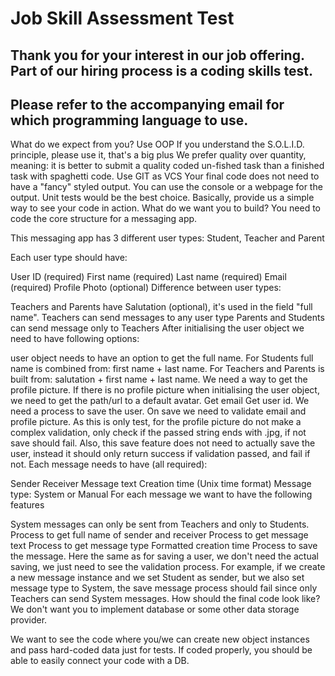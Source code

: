 # Job Skill Assessment Test
## Thank you for your interest in our job offering. Part of our hiring process is a coding skills test.

## Please refer to the accompanying email for which programming language to use.

What do we expect from you?
Use OOP
If you understand the S.O.L.I.D. principle, please use it, that's a big plus
We prefer quality over quantity, meaning: it is better to submit a quality coded un-fished task than a finished task with spaghetti code.
Use GIT as VCS
Your final code does not need to have a "fancy" styled output. You can use the console or a webpage for the output. Unit tests would be the best choice. Basically, provide us a simple way to see your code in action.
What do we want you to build?
You need to code the core structure for a messaging app.

This messaging app has 3 different user types: Student, Teacher and Parent

Each user type should have:

User ID (required)
First name (required)
Last name (required)
Email (required)
Profile Photo (optional)
Difference between user types:

Teachers and Parents have Salutation (optional), it's used in the field "full name".
Teachers can send messages to any user type
Parents and Students can send message only to Teachers
After initialising the user object we need to have following options:

user object needs to have an option to get the full name.
For Students full name is combined from: first name + last name.
For Teachers and Parents is built from: salutation + first name + last name.
We need a way to get the profile picture. If there is no profile picture when initialising the user object, we need to get the path/url to a default avatar.
Get email
Get user id.
We need a process to save the user. On save we need to validate email and profile picture. As this is only test, for the profile picture do not make a complex validation, only check if the passed string ends with .jpg, if not save should fail.
Also, this save feature does not need to actually save the user, instead it should only return success if validation passed, and fail if not.
Each message needs to have (all required):

Sender
Receiver
Message text
Creation time (Unix time format)
Message type: System or Manual
For each message we want to have the following features

System messages can only be sent from Teachers and only to Students.
Process to get full name of sender and receiver
Process to get message text
Process to get message type
Formatted creation time
Process to save the message. Here the same as for saving a user, we don't need the actual saving, we just need to see the validation process.
For example, if we create a new message instance and we set Student as sender, but we also set message type to System, the save message process should fail since only Teachers can send System messages.
How should the final code look like?
We don't want you to implement database or some other data storage provider.

We want to see the code where you/we can create new object instances and pass hard-coded data just for tests. If coded properly, you should be able to easily connect your code with a DB.